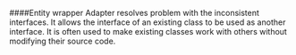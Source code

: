 ####Entity wrapper
Adapter resolves problem with the inconsistent interfaces. 
It allows the interface of an existing class to be used as another interface. 
It is often used to make existing classes work with others without modifying their source code.
